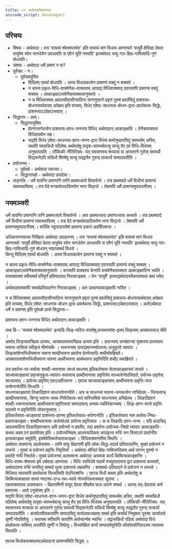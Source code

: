 ```yaml
---
title: ०१ अर्थवादाधिकरणम्
unicode_script: devanagari
---
```


## परिचयः
- विषयः - अर्थवादाः। तत्र 'वायव्यं श्वेतमालभेत' इति वायव्यं यागं विधाय आम्नायते 'वायुर्वै क्षेपिष्ठा देवता वायुमेव स्वेन भागधेयेन उपधावति स एवैनं भूतिं गमयति' इत्यर्थवादः वायु-गत-क्षिप्र-गामित्वादि-गुणं बोधयति।
- संशयः - अर्थवादा धर्मे प्रमाणं न वा?
- पूर्वपक्षः - न।
  - पूर्वपक्षयुक्तिः
    - विदितम् एवार्थं बोधयति । अस्य विधायकत्वेन प्रामाण्यं वक्तुं न शक्यते ।
    - न चास्य प्रकृत-विधि-वाक्येनैक-वाक्यताम् आपाद्य विधिवाक्यवद् एवास्यापि प्रामाण्यं वक्तुं शक्यम् । आकाङ्क्षाऽभावेनैकवाक्यत्वानुपपत्तेः ।
    - न च विधिवाक्यम् आलस्यौदासीन्यादिना यागानुष्ठाने प्रवृत्तं पुरुषं प्रवर्तयितुं प्राशस्त्य-बोधनायार्थवादम् अपेक्षत इति वाच्यम्, विधेर् एवेष्ट-साधनत्व-बोधन-द्वारा-प्रवर्तकत्व-सिद्धेः, प्राशस्त्याऽऽपेक्षाऽभावात् । 
- सिद्धान्तः - आम्।
  - सिद्धान्तयुक्तिः 
    - प्रेरणान्तर्गतत्वेन प्राशस्त्य-ज्ञान-जननाय विधिर् अर्थवादान् आकाङ्क्षति । तेनैकवाक्यता विधिवाक्येन सह।
    - यद्यपि विधेर् एवेष्ट-साधनत्व-ज्ञान-जनन-द्वारा विधेयं कर्मानुष्ठापयितुं सामर्थ्यम् अस्ति, तथापि स्वसन्निधौ पठितेष्व् अर्थवादेषु तादृश-सामर्थ्यवत्सु सत्सु तैर् एव विधि-विधेयम् अनुष्ठापयति । लौकिकी-नीतिरियम्- यत् स्वासनस्य शय्याया वा आस्तरणे गुरोस् सामर्थ्ये विद्यमानेऽपि सन्निधौ शिष्येषु सत्सु तद्द्वारैव गुरुस् तत्कार्यं सम्पादयतीति ।
- प्रयोजनम् -
  - पूर्वपक्षे - अर्थवादा त्याज्याः।
  - सिद्धान्तपक्षे - अर्थवादा उपादेयाः।
- सङ्गतिः - धर्मे यावन्ति प्रमाणानि तानि प्रथमाध्याये विचार्यन्ते । तत्र प्रथमपादे धर्मे विधीनां प्रामाण्यं व्यवस्थापितम् । तत्र वेदे मन्त्रार्थवादादिरूपेण भागा विद्यन्ते । तेषामपि धर्मे प्रामाण्यमुपपादनीयम् ।

## नयमञ्जरी
धर्मे यावन्ति प्रमाणानि तानि प्रथमाध्याये विचार्यन्ते । अतः प्रथमाध्यायः प्रमाणाध्यायः कथ्यते । तत्र प्रथमपादे धर्मे विधीनां प्रामाण्यं व्यवस्थापितम् । तत्र वेदे मन्त्रार्थवादादिरूपेण भागा विद्यन्ते । तेषामपि धर्मे प्रामाण्यमुपपादनीयम् । वार्तिके भट्टपादास्तेषां प्रामाण्य प्रकारं-प्रदर्शितवन्तः । 

अधिकरणस्यास्य निखिला अर्थवादा उदाहरणम् । तत्र 'वायव्यं श्वेतमालभेत' इति वायव्यं यागं विधाय आम्नायते 'वायुर्वै क्षेपिष्ठा देवता वायुमेव स्वेन भागधेयेन उपधावति स एवैनं भूतिं गमयति' इत्यर्थवादः वायु-गत-क्षिप्र-गामित्वादि-गुणं बोधयन् नाप्राप्तमर्थं विधत्ते ।  
किन्तु विदितम् एवार्थं बोधयति । अस्य विधायकत्वेन प्रामाण्यं वक्तुं न शक्यते ।  

न चास्य प्रकृत-विधि-वाक्येनैक-वाक्यताम् आपाद्य विधिवाक्यवद् एवास्यापि प्रामाण्यं वक्तुं शक्यम् । आकाङ्क्षाऽभावेनैकवाक्यत्वानुपपत्तेः । कस्यापि वाक्यस्य केनापि वाक्येनैकवाक्यता आकाङ्क्षादिना भवति ।  
वायव्यवाक्यं स्वीयमर्थं परिपूर्णं प्रतिपादयत् निराकाङ्क्षम् । तेन 'वायुर्वै' इत्याद्यर्थवादस्यैकवाक्यता कथं भवेत् ।  
अर्थवादवाक्यमपि स्वार्थप्रतिपादनेन निराकाङ्क्षम् । अत उत्थाप्याकाङ्क्षापि नास्ति । 

न च विधिवाक्यम् आलस्यौदासीन्यादिना यागानुष्ठाने प्रवृत्तं पुरुषं प्रवर्तयितुं प्राशस्त्य-बोधनायार्थवादम् अपेक्षत इति वाच्यम्, विधेर् एवेष्ट-साधनत्व-बोधन-द्वारा-प्रवर्तकत्व-सिद्धेः, प्राशस्त्याऽऽपेक्षाऽभावात् । अतोऽर्थवादा धर्मे न प्रमाणम् इति पूर्वपक्षे प्राप्ते सिद्धान्तः-- 

प्राशस्त्य-ज्ञान-जननाय विधिर् अर्थवादान् आकाङ्क्षति ।

तथा हि-- 'वायव्यं श्वेतमालभेत' इत्यादि-लिङ्-घटित-वाक्येषु प्रत्ययस्यांश-द्वयम् लिङ्त्वम् आख्यातत्वञ् चेति ।  
अर्थात् लिङ्त्वावच्छिन्नः प्रत्ययः, आख्यातस्यावच्छिन्नः प्रत्यय इति । उभाभ्याम् अप्यंशाभ्यां युक्तस्य प्रत्ययस्य भावना-वाचित्वं स्वीकृतं मीमांसकैः । भावनानाम् उत्पद्यमानस्योत्पत्त्य्-अनुकूलो व्यापारः ।  
लिङ्त्वांशेनाभिधीयमाना भावना शाब्दीभावना प्रवर्तना प्रेरणेत्यादि-शब्दैर्व्यवह्रियते।  
आख्यातत्वांशेनाभिधीयमाना भावना आर्थीभावना आर्थभावना प्रवृत्तिरिति शब्दैर् व्यवह्रियते ।  

तत्र प्रवर्तना-पर-पर्यायाः शाब्दी-भावनायाः साध्यं साधनम् इतिकर्तव्यता चेत्याकाङ्क्षात्रयं जायते ।  
साध्याकाङ्क्षायां प्रवृत्त्यनुकूल-व्यापार-रूपत्वाच् छाब्दीभानायाः प्रवृत्तिरेव साध्यत्वेनोपतिष्ठते, प्रयोज्य-प्रवृत्तेस् साध्यत्वात् । प्रयोज्य-प्रवृत्तिर् एवाऽऽर्थीभावना । एवञ्च साध्याकाङ्क्षायाम् आर्थीभावना-प्रवृत्ति-रूपा तत्त्वेनान्वेतीति सिध्यति ।  
साधनाकाङ्क्षायां लिङादिज्ञानं साधनत्वेनान्वेति। अत्र च साधनत्वं भावना-जनकत्वेन नाभिप्रेतम् - नित्यत्वाच् छाब्दीभावनायाः, किन्तु भावना-भाव्य-निर्वर्तकत्व-रूपं पारिभाषिकं साधनत्वम् अभिप्रेतम् । लिङादिज्ञानं शाब्दी-भावनाभाव्याम् आर्थीभावनां प्रवृत्तिरूपां सम्पादयत्य् अन्वय-व्यतिरेकाभ्याम् । लिङ्-ज्ञान-सत्त्वे प्रवृत्तिः तदभावे न प्रवृत्तिरिति लोकानुभवात् ।  
इतिकर्तव्यता-काङ्क्षायां प्राशस्त्य-ज्ञानम् इतिकर्तव्यता-रूपेणान्वेति । इतिकर्तव्यता नाम कर्तव्य-निष्ठ-प्रकाराकाङ्क्षा। शाब्दीभावनायाः कर्तव्योऽर्थः प्रयोज्य प्रवृत्तिरूपः । स च लिङादि-ज्ञान-जन्यः । यदि कदाचिद् आलस्यादिना लिङादिज्ञानवान् अपि प्रयोज्यो न प्रवर्तेत, तदा प्रवर्तना-प्रयोजक-निष्ठो व्यापार आकाङ्क्षति- कथम् अहम् एनं प्रवर्तयेयम् इति । प्रयोज्यनिष्ठम् आलस्यादिकम् अपाकृत्य रुचिं जन यित्वाऽयं प्रवर्तनीय इत्याकाङ्क्षा समुदेति, इयमेवेतिकर्तव्यताकाङ्क्षा । विधिवाक्यानामियं स्थितिः ।  
अर्थवाद-वाक्यान्य् आलोचयामः - तानि वायुः क्षिप्रगामी इति लोक-सिद्ध-पदार्थं प्रतिपादयन्ति, मुख्यं प्रयोजनं न लभन्ते । मुख्यं च प्रयोजनं प्रवृत्तिः निवृत्तिर्वा । अर्थवाद-बोधितं क्षिप्र-गामित्वादिकम् अर्थं जानन् पुरुषो न प्रवर्तते नापि निवर्तते। मुख्यं प्रयोजनम् अलभमाना अर्थवादा अस्माकं कार्यं किमित्याकाङ्क्षन्ति ।  
विधि-वाक्य-शेषतया इमे ऽर्थवादा आम्नाताः । विधिः स्वविधेये पदार्थे रुच्युत्पादनाय द्वारं प्राशस्त्यं कामयते, अर्थवादाश्च रुचिं जनयितुं समर्था भूत्वा प्राशस्त्यं लक्षयन्ति । शक्यार्थ-प्रतिपादने ते प्रयोजनं न लभन्ते । विधिवत् स्वस्यापि प्रवर्तकत्वं सिध्यत्विति तेऽभिलषन्ति । एवञ्च विधौ कथम् इति अर्थवादेषु च किमित्याकाक्षायां सत्यां नष्टाश्व-दग्ध-रथ-न्याये नोभयोरेकवाक्यता सुलभा ।  
एकवाक्यताया अयमाकारः - क्षिप्रगामिनी वायुर् देवता शीघ्रमेव फल-दापने समर्था । अतस् तद्-देवताकं कर्म प्रशस्तम् - अतो ऽनुष्ठेयम् इति ।  
यद्यपि विधेर् एवेष्ट-साधनत्व-ज्ञान-जनन-द्वारा विधेयं कर्मानुष्ठापयितुं सामर्थ्यम् अस्ति, तथापि स्वसन्निधौ पठितेष्व् अर्थवादेषु तादृश-सामर्थ्यवत्सु सत्सु तैर् एव विधि-विधेयम् अनुष्ठापयति । लौकिकी-नीतिरियम्- यत् स्वासनस्य शय्याया वा आस्तरणे गुरोस् सामर्थ्ये विद्यमानेऽपि सन्निधौ शिष्येषु सत्सु तद्द्वारैव गुरुस् तत्कार्यं सम्पादयतीति । कार्यालयीयकार्याणि सम्पादयितुं कर्यालयाध्यक्षस् समर्थ इति कर्यार्थं नियुक्ताः पुरुषाः कार्यालये तूष्णीं नोपविशेयुः । यथायथं स्वीयानि कार्याणि कर्तव्यान्येव भवन्ति । तद्वत्सन्निधौ पठिता अर्थवादा विधेः प्रवर्तकत्व-शक्तिर् अस्तीति तूष्णीं न तिष्ठेयुः। विध्यपेक्षितं कार्यं सम्पादयेयुरेवेति लोकोपयोगिताऽस्य न्यायस्य सिध्यति । 

एवञ्च विध्येकवाक्यतयाऽर्थवादानां प्रामाण्यमिति सिद्धम् ॥ 
